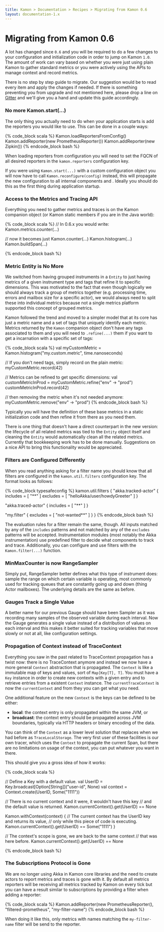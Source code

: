 ```yaml
---
title: Kamon > Documentation > Recipes > Migrating from Kamon 0.6
layout: documentation-1.x
---
```


Migrating from Kamon 0.6
========================

A lot has changed since `0.6` and you will be required to do a few changes to your configuration and initialization code
in order to jump on Kamon `1.0`. The amount of work can vary based on whether you were just using plain Kamon to
gather standard metrics or you were actively using the APIs to manage context and record metrics.

There is no step by step guide to migrate. Our suggestion would be to read every item and apply the changes if needed.
If there is something preventing you from upgrade and not mentioned here, please drop a line on [Gitter][1] and we'll
give you a hand and update this guide accordingly.


### No more Kamon.start(...)

The only thing you actually need to do when your application starts is add the reporters you would like to use. This can
be done in a couple ways:

{% code_block scala %}
Kamon.loadReportersFromConfig()
Kamon.addReporter(new PrometheusReporter())
Kamon.addReporter(new Zipkin())
{% endcode_block bash %}

When loading reporters from configuration you will need to set the FQCN of all desired reporters in the `kamon.reporters`
configuration key.

If you were using `Kamon.start(...)` with a custom configuration object you will now have to call `Kamon.reconfigure(config)`
instead, this will propagate the new configuration to all internal components and . Ideally you should do this as the
first thing during application startup.

### Access to the Metrics and Tracing API

Everything you need to gather metrics and traces is on the Kamon companion object (or Kamon static members if you are in
the Java world):

{% code_block scala %}
// In 0.6.x you would write:
Kamon.metrics.counter(...)

// now it becomes just
Kamon.counter(...)
Kamon.histogram(...)
Kamon.buildSpan(...)

{% endcode_block bash %}


### Metric Entity is No More

We switched from having grouped instruments in a `Entity` to just having metrics of a given instrument type and tags
that refine it to specific dimensions. This was motivated to the fact that even though logically we should always track
a group of metrics together (e.g. processing time, errors and mailbox size for a specific actor), we would always need
to split these into individual metrics because not a single metrics platform supported this concept of grouped metrics.

Kamon followed the trend and moved to a simpler model that at its core has just a metric name and a set of tags that
uniquely identify each metric. Metrics returned by the `Kamon` companion object don't have any tags associated to
them and you will need to `.refine(...)` them if you want to get a incarnation with a specific set of tags:

{% code_block scala %}
val myCustomMetric = Kamon.histogram("my.custom.metric", time.nanoseconds)

// If you don't need tags, simply record on the plain metric:
myCustomMetric.record(42)

// Metrics can be refined to get specific dimensions:
val customMetricInProd = myCustomMetric.refine("env" -> "prod")
customMetricInProd.record(42)

// then removing the metric when it's not needed anymore:
myCustomMetric.remove("env" -> "prod")
{% endcode_block bash %}

Typically you will have the definition of these base metrics in a static initialization code and then refine it from
there as you need them.

There is one thing that doesn't have a direct counterpart in the new version: the lifecycle of all related metrics was
tied to the `Entity` object itself and cleaning the `Entity` would automatically clean all the related metrics. Currently
that bookkeeping work has to be done manually. Suggestions on a nice API to bring this functionality would be appreciated.


### Filters are Configured Differently

When you read anything asking for a filter name you should know that all filters are configured in the `kamon.util.filters`
configuration key. The format looks as follows:

{% code_block typesafeconfig %}
kamon.util.filters {
  "akka.tracked-actor" {
    includes = [ "**" ]
    excludes = [ "helloAkka/user/howdyGreeter" ]
  }

  "akka.traced-actor" {
    includes = [ "**" ]
  }

  "my.filter" {
    excludes = [ "not-wanted**" ]
  }
}
{% endcode_block bash %}

The evaluation rules for a filter remain the same, though. All inputs matched by any of the `includes` patterns and not
matched by any of the `excludes` patterns will be accepted. Instrumentation modules (most notably the Akka instrumentation)
use predefined filter to decide what components to track and trace. Additionally, you can configure and use filters with
the `Kamon.filter(...)` function.


### MinMaxCounter is now RangeSampler

Simply put, RangeSampler better defines what this type of instrument does: sample the range on which certain variable is
operating, most commonly used for tracking queues that are constantly going up and down (thing Actor mailboxes). The
underlying details are the same as before.


### Gauges Track a Single Value

A better name for our previous Gauge should have been Sampler as it was recording many samples of the observed variable
during each interval. Now the Gauge generates a single value instead of a distribution of values on each interval and
this makes it better suited for tracking variables that move slowly or not at all, like configuration settings.


### Propagation of Context instead of TraceContext

Everything you saw in the past related to TraceContext propagation has a twist now: there is no TraceContext anymore and
instead we now have a more general `Context` abstraction that is propagated. The `Context` is like a immutable map of
keys and values, sort of `Map[Key[T], T]`. You must have a `Key` instance in order to create new contexts with a given
entry and to retrieve entries from a existent `Context` instance. The `currentTraceContext` is now the `currentContext`
and from they you can get what you need.

One additional feature on the new `Context` is the keys can be defined to be either:
  - **local**: the context entry is only propagated within the same JVM, or
  - **broadcast**: the context entry should be propagated across JVM boundaries, typically via HTTP headers or binary
    encoding of the data.

You can think of the `Context` as a lower level solution that replaces when we had before as `TraceLocalStorage`. The
very first user of these facilities is our own tracer, which uses the `Context` to propagate the current Span, but there
are no limitations on usage of the context, you can put whatever you want in there.

This should give you a gross idea of how it works:

{% code_block scala %}

// Define a Key with a default value.
val UserID = Key.broadcast[Option[String]]("user-id", None)
val context = Context.create(UserID, Some("1111"))

// There is no current context and it were, it wouldn't have this key
// and the default value is returned.
Kamon.currentContext().get(UserID) == None

Kamon.withContext(context) {
  // The current context has the UserID key and returns its value,
  // only while this piece of code is executing.
  Kamon.currentContext().get(UserID) == Some("1111")
}

// The context's scope is gone, we are back to the same context
// that was here before.
Kamon.currentContext().get(UserID) == None

{% endcode_block bash %}



### The Subscriptions Protocol is Gone

We are no longer using Akka in Kamon core libraries and the need to create actors to report metrics and traces is gone
with it. By default all metrics reporters will be receiving all metrics tracked by Kamon on every tick but you can have
a result similar to subscriptions by providing a filter when adding a reporter:

{% code_block scala %}
Kamon.addReporter(new PrometheusReporter(), "filtered-prometheus", "my-filter-name")
{% endcode_block bash %}

When doing it like this, only metrics with names matching the `my-filter-name` filter will be send to the reporter.



[1]: https://gitter.im/kamon-io/kamon
